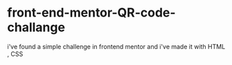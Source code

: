 # front-end-mentor-QR-code-challange
i've found a simple challenge in frontend mentor  and i've made it with HTML , CSS 
